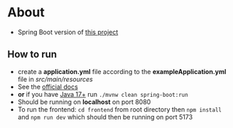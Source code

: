 # About
- Spring Boot version of [this project](https://github.com/DynamiteBob17/Personal-Library)

## How to run
- create a **application.yml** file according to the **exampleApplication.yml** file in *src/main/resources*
- See the [official docs](https://docs.spring.io/spring-boot/docs/1.5.16.RELEASE/reference/html/using-boot-running-your-application.html)
- **or** if you have [Java 17+](https://www.oracle.com/java/technologies/downloads/#java17) run `./mvnw clean spring-boot:run`
- Should be running on **localhost** on port 8080
- To run the frontend: `cd frontend` from root directory then `npm install` and `npm run dev` which should then be running on port 5173
